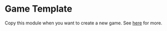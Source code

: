 # Game Template

Copy this module when you want to create a new game. See [here](../../../../Documentation/Developing) for more.